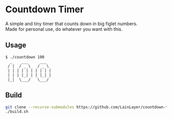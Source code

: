 # Countdown Timer

A simple and tiny timer that counts down in big figlet numbers. \
Made for personal use, do whatever you want with this.

## Usage

```
$ ./countdown 100
  _    ___     ___
 / |  / _ \   / _ \
 | | | | | | | | | |
 | | | |_| | | |_| |
 |_|  \___/   \___/
```



## Build

``` sh
git clone --recurse-submodules https://github.com/LainLayer/countdown-timer
./build.sh
```
